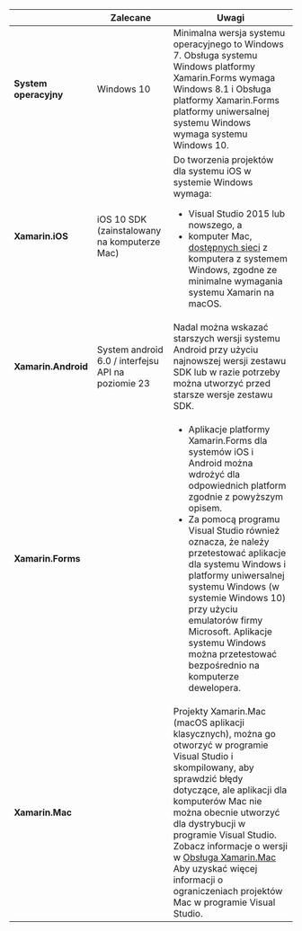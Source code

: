||Zalecane|Uwagi|
|---|---|---|
|**System operacyjny**|Windows 10|Minimalna wersja systemu operacyjnego to Windows 7. Obsługa systemu Windows platformy Xamarin.Forms wymaga Windows 8.1 i Obsługa platformy Xamarin.Forms platformy uniwersalnej systemu Windows wymaga systemu Windows 10.
|**Xamarin.iOS**|iOS 10 SDK (zainstalowany na komputerze Mac)|Do tworzenia projektów dla systemu iOS w systemie Windows wymaga:<ul><li>Visual Studio 2015 lub nowszego, a</li><li>komputer Mac, <a href="~/ios/get-started/installation/windows/connecting-to-mac/index.md">dostępnych sieci</a> z komputera z systemem Windows, zgodne ze minimalne wymagania systemu Xamarin na macOS.</li></ul>|
|**Xamarin.Android**|System android 6.0 / interfejsu API na poziomie 23|Nadal można wskazać starszych wersji systemu Android przy użyciu najnowszej wersji zestawu SDK lub w razie potrzeby można utworzyć przed starsze wersje zestawu SDK.|
|**Xamarin.Forms**||<ul><li>Aplikacje platformy Xamarin.Forms dla systemów iOS i Android można wdrożyć dla odpowiednich platform zgodnie z powyższym opisem.</li><li>Za pomocą programu Visual Studio również oznacza, że należy przetestować aplikacje dla systemu Windows i platformy uniwersalnej systemu Windows (w systemie Windows 10) przy użyciu emulatorów firmy Microsoft. Aplikacje systemu Windows można przetestować bezpośrednio na komputerze dewelopera.</li></ul>|
|**Xamarin.Mac**||Projekty Xamarin.Mac (macOS aplikacji klasycznych), można go otworzyć w programie Visual Studio i skompilowany, aby sprawdzić błędy dotyczące, ale aplikacji dla komputerów Mac nie można obecnie utworzyć dla dystrybucji w programie Visual Studio. Zobacz informacje o wersji w <a href="https://developer.xamarin.com/releases/vs/xamarin.vs_4/xamarin.vs_4.2/#Xamarin.Mac_minimum_support.">Obsługa Xamarin.Mac</a> Aby uzyskać więcej informacji o ograniczeniach projektów Mac w programie Visual Studio.|
